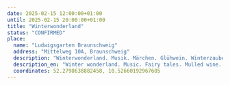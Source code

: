 ```yaml
---
date: 2025-02-15 12:00:00+01:00
until: 2025-02-15 20:00:00+01:00
title: "Winterwonderland"
status: "CONFIRMED"
place:
  name: "Ludwigsgarten Braunschweig"
  address: "Mittelweg 10A, Braunschweig"
  description: "Winterwonderland. Musik. Märchen. Glühwein. Winterzauber im Ludwigsgarten der Lebenshilfe Braunschweig."
  description_en: "Winter wonderland. Music. Fairy tales. Mulled wine. Winter magic in the Ludwigsgarten of Lebenshilfe Braunschweig."
  coordinates: 52.2798638882458, 10.52660192967605
---
```

